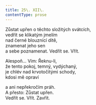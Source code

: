 ```yaml
---
title: 25\. XII\.
contentType: prose
---
```


Zůstat upřen o těchto složitých svátcích,  
vedřít se klikatým jmelím  
nad černé blouznící dítě,  
znamenat jeho sen  
a sebe poznamenat. Vedřít se. Vřít.

Alespoň… Vím: Řeknu-li,  
že tento pokoj, temný, vydýchaný,  
je chlév nad krvotočitými schody,  
kdosi mě opraví

a ani nepřekročím práh.  
A přesto: Zůstat upřen.  
Vedřít se. Vřít. Zavřít.
